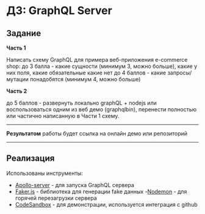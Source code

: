 # ДЗ: GraphQL Server

## Задание

**Часть 1**

Написать схему GraphQL для примера веб-приложения e-commerce shop:
до 3 балла - какие сущности (минимум 3, можно больше), какие у них поля, какие обязательные какие нет
до 4 баллов - какие запросы/мутации понадобятся (минимум 4, можно больше)

**Часть 2**

до 5 баллов - развернуть локально graphQL + nodejs или воспользоваться одним из веб демо (graphqlbin), перенести полностью или частично написанную в Части 1 схему.

---

**Результатом** работы будет ссылка на онлайн демо или репозиторий

---

## Реализация

Использованы инструменты:
- [Apollo-server](https://github.com/apollographql/apollo-server) - для запуска GraphQL сервера
- [Faker.js](https://github.com/Marak/faker.js) - библиотека для генерации fake данных
 -[Nodemon](https://www.npmjs.com/package/nodemon) - для горячей перезагрузки сервера
- [CodeSandbox](https://codesandbox.io/) - для демонстрации, используется интеграция с github
